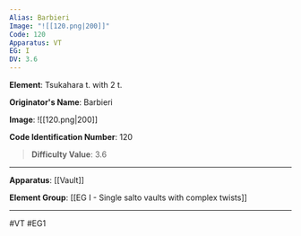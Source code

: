 ```yaml
---
Alias: Barbieri
Image: "![[120.png|200]]"
Code: 120
Apparatus: VT
EG: I
DV: 3.6
---
```

**Element**: Tsukahara t. with 2 t.

**Originator's Name**: Barbieri

**Image**:
![[120.png|200]]

**Code Identification Number**: 120

>**Difficulty Value**: 3.6

___
**Apparatus**: [[Vault]]

**Element Group**: [[EG I - Single salto vaults with complex twists]]
___
#VT #EG1
